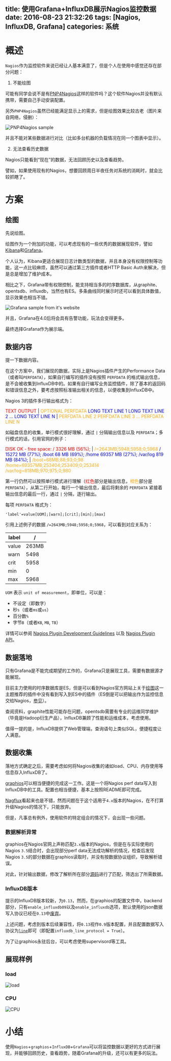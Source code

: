 title: 使用Grafana+InfluxDB展示Nagios监控数据
date: 2016-08-23 21:32:26
tags: [Nagios, InfluxDB, Grafana]
categories: 系统
---

# 概述

`Nagios`作为监控软件来说已经让人基本满意了，但是个人在使用中感觉还存在部分问题：

1. 不能绘图

可能有同学会说不是有[PNP4Nagios](https://docs.pnp4nagios.org/)这样的软件吗？这个软件Nagios并没有默认携带，需要自己手动安装配置。

另外`PHP4Nagios`虽然已经能满足显示上的需求，但是绘图效果比较古老（图片来自网络，侵删）：

![PNP4Nagios sample](https://blog.wislay.com/wp-content/uploads/2016/08/php4nagios-sample.png)

并且不能对某些数据进行对比（比如多台机器的负载情况在同一个图表中显示）。

2. 无法查看历史数据

Nagios只能看到“现在”的数据，无法回顾历史以及查看趋势。

譬如，如果使用现有的Nagios，想要回顾周日半夜任务对系统的消耗时，就会比较抓瞎了。

# 方案

## 绘图

先说绘图。

绘图作为一个附加的功能，可以考虑现有的一些优秀的数据展现软件，譬如[Kibana](https://www.elastic.co/products/kibana)和[Grafana](http://grafana.org/)。

个人认为，Kibana更适合展现日志计数类型的数据，并且本身没有权限控制等功能，这一点比较麻烦，虽然可以通过第三方插件或者HTTP Basic Auth来解决，但是总是增加了维护成本。

相比之下，Grafana带有权限控制，能支持相当多的时序数据库，从graphite、opentsdb、influxdb，当然也有ES。多条曲线同时展示时还可以看到具体数值，显示效果也相当不错。

![Grafana sample from it's website](https://blog.wislay.com/wp-content/uploads/2016/08/grafana-sample-small.jpg)

并且，Grafana在4.0后将会具有告警功能，玩法会变得更多。

最终选择Grafana作为展示端。

## 数据内容

提一下数据内容。

在这个方案中，我们展现的数据，实际上是Nagios插件产生的Performance Data（或者叫`PERFDATA`），如果自行编写的插件没有按照 `PERFDATA` 的格式输出信息，是不会被收集到InfluxDB中的。如果有自行编写业务监控插件，除了基本的返回码和错误信息之外，要考虑按照标准输出相关的信息，以便收集到InfluxDB中。

Nagios 3的插件多行输出格式为：

<font color="red">TEXT OUTPUT</font> | <font color="#FFAA10">OPTIONAL PERFDATA</font>
<font color="blue">LONG TEXT LINE 1</font>
<font color="blue">LONG TEXT LINE 2</font>
<font color="blue">...</font>
<font color="blue">LONG TEXT LINE N</font> | <font color="#FFAA10">PERFDATA LINE 2</font>
<font color="#FFAA10">PERFDATA LINE 3</font>
<font color="#FFAA10">...</font>
<font color="#FFAA10">PERFDATA LINE N</font>

如磁盘信息的收集，单行模式很好理解，通过 `|` 分隔输出信息以及 `PERFDATA`；多行模式的话，引用官网的例子：

<font color="red">DISK OK - free space: / 3326 MB (56%);</font> | <font color="#FFAA10">/=2643MB;5948;5958;0;5968</font>
<font color="blue">/ 15272 MB (77%);</font>
<font color="blue">/boot 68 MB (69%);</font>
<font color="blue">/home 69357 MB (27%);</font>
<font color="blue">/var/log 819 MB (84%);</font> | <font color="#FFAA10">/boot=68MB;88;93;0;98</font>
<font color="#FFAA10">/home=69357MB;253404;253409;0;253414</font>
<font color="#FFAA10">/var/log=818MB;970;975;0;980</font>

第一行仍然可以按照单行模式进行理解（<font color="red">红色</font>部分是输出信息，<font color="#FFAA10">橙色</font>部分是 `PERFDATA`），从第二行开始，每行一个输出信息，最后将剩余的 `PERFDATA` 紧接着输出信息的最后一行，通过 `|` 分隔，逐行输出。

每项 `PERFDATA` 格式为：

```
'label'=value[UOM];[warn];[crit];[min];[max]
```

引用上述例子的数据 `/=2643MB;5948;5958;0;5968`，可以看到对应关系为：


| label | / |
| --- | --- |
| value | 263MB  |
| warn | 5498 |
| crit | 5958 |
| min | 0 |
| max | 5968 |

`UOM` 表示 `unit of measurement`，即单位，可以是：

+ 不设定（即数字）
+ 秒`s`（或者`ms`或`us`）
+ 百分数`%`
+ 字节`B`（或者`KB`, `MB`, `TB`）

详情可以参阅 [Nagios Plugin Development Guidelines](https://nagios-plugins.org/doc/guidelines.html) 以及 [Nagios Plugin API](https://assets.nagios.com/downloads/nagioscore/docs/nagioscore/3/en/pluginapi.html)。

## 数据落地

只有Grafana是不能完成期望的工作的，Grafana只是展现工具，需要有数据源才能展现。

目前主力使用的时序数据库是ES，但是可以看到Nagios官方网站上关于[绘图](https://exchange.nagios.org/directory/Addons/Graphing-and-Trending)这一主题推荐的插件中没有看到写入到ES中的插件（ES倒是可以把输出作为监控信息交给Nagios，[参见](http://kibana.logstash.es/content/logstash/plugins/output/nagios.html)）。

查阅资料，graphite性能可能存在问题，opentsdb需要有专业的运维同学维护（毕竟是Hadoop衍生产品），InfluxDB兼顾了性能和运维成本，考虑使用。

值得一提的是，InfluxDB提供了Web管理端，查询语句上类似SQL，便捷程度让人满意。

## 数据收集

落地方式确定之后，需要考虑如何将Nagios收集的诸如load、CPU、内存使用等信息存入InfluxDB了。

[graphios](https://github.com/shawn-sterling/graphios)可以相当便捷的完成这一工作。这是一个将Nagios perf data写入到InfluxDB中的工具。配置也相当便捷，基本上按照README即可完成。

[Nagflux](https://github.com/Griesbacher/nagflux)看起来也是不错，然而问题在于这个适用于`4.x`版本的Nagios，在不打算升级Nagios的情况下，只能放弃。

但是，凡事总有例外，使用软件的特定组合的情况下，会出现一些问题。

### 数据解析异常

graphios在Nagios官网上声称匹配`3.x`版本的Nagios，但是在与实际使用的Nagios `3.5`结合时，会出现部分perf data无法成功解析的情况，检查后发现Nagios `3.5`的部分数据在graphios读取时，并没有按数据协议组织，导致解析错误。

对此，针对输出数据，修改了解析所在部分[源码](https://github.com/shawn-sterling/graphios/blob/master/graphios.py)进行了匹配，筛选出了所需数据。

### InfluxDB版本

提示的InfluxDB版本较新，为`0.13`，然而，在graphios的配置文件中，backend部分，只有`enable_influxdb09`以及`enable_influxdb`选项，默认使用的json数据写入协议已经在`0.13`中[废弃](https://docs.influxdata.com/influxdb/v0.13/write_protocols/json/)。

上述问题，考虑到版本后续兼容性，将`0.13`视作`0.9`版本配置，并且配置数据写入协议为[`line`](https://docs.influxdata.com/influxdb/v0.13/write_protocols/line/)即可（即配置`influxdb_line_protocol = True`）。

为了让graphios永驻后台，可以考虑使用supervisord等工具。

## 展现样例

### load

![load](https://blog.wislay.com/wp-content/uploads/2016/08/nagios-load-data-in-grafana.jpg)

### CPU

![CPU](https://blog.wislay.com/wp-content/uploads/2016/08/nagios-cpu-data-in-grafana.jpg)

# 小结

使用`Nagios`+`graphios`+`InfluxDB`+`Grafana`可以将监控数据以更好的方式进行展现，并能够回顾历史，查看趋势，随着Grafana的升级，还可以有更多的玩法。

